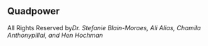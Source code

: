 ## Quadpower

All Rights Reserved by<i>Dr. Stefanie Blain-Moraes, Ali Alias, Chamila Anthonypillai, and Hen Hochman </i> 